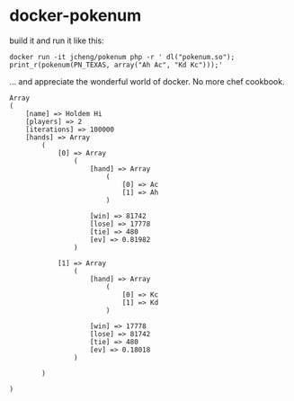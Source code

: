 # docker-pokenum

build it and run it like this: 

`docker run -it jcheng/pokenum php -r ' dl("pokenum.so"); print_r(pokenum(PN_TEXAS, array("Ah Ac", "Kd Kc")));'`

... and appreciate the wonderful world of docker. No more chef cookbook.
```
Array
(
    [name] => Holdem Hi
    [players] => 2
    [iterations] => 100000
    [hands] => Array
        (
            [0] => Array
                (
                    [hand] => Array
                        (
                            [0] => Ac
                            [1] => Ah
                        )

                    [win] => 81742
                    [lose] => 17778
                    [tie] => 480
                    [ev] => 0.81982
                )

            [1] => Array
                (
                    [hand] => Array
                        (
                            [0] => Kc
                            [1] => Kd
                        )

                    [win] => 17778
                    [lose] => 81742
                    [tie] => 480
                    [ev] => 0.18018
                )

        )

)
```

